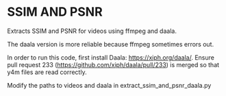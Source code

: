 # SSIM AND PSNR

Extracts SSIM and PSNR for videos using ffmpeg and daala.

The daala version is more reliable because ffmpeg sometimes errors out. 

In order to run this code, first install Daala: https://xiph.org/daala/. Ensure pull request 233 (https://github.com/xiph/daala/pull/233) is merged so that y4m files are read correctly. 

Modify the paths to videos and daala in extract_ssim_and_psnr_daala.py
